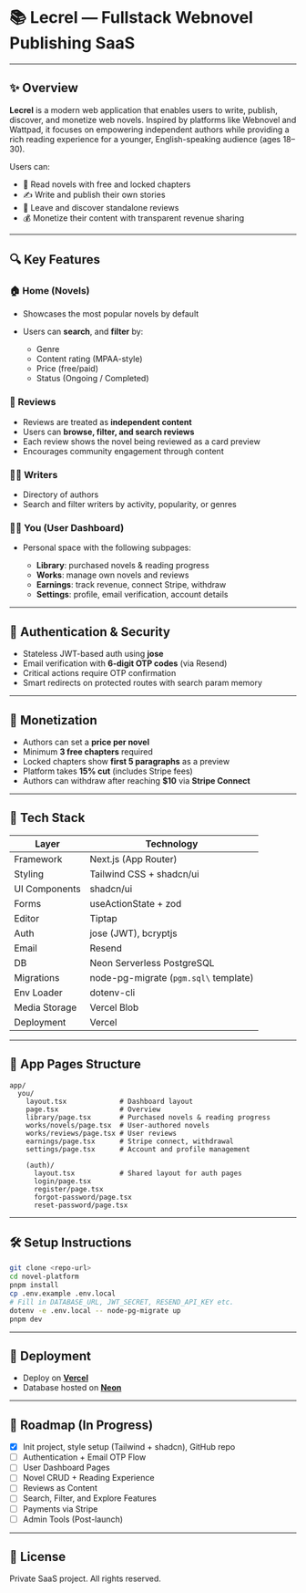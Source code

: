 # 📚 Lecrel — Fullstack Webnovel Publishing SaaS

---

## ✨ Overview

**Lecrel** is a modern web application that enables users to write, publish, discover, and monetize web novels. Inspired by platforms like Webnovel and Wattpad, it focuses on empowering independent authors while providing a rich reading experience for a younger, English-speaking audience (ages 18–30).

Users can:

- 📖 Read novels with free and locked chapters
- ✍️ Write and publish their own stories
- 💬 Leave and discover standalone reviews
- 💰 Monetize their content with transparent revenue sharing

---

## 🔍 Key Features

### 🏠 Home (Novels)

- Showcases the most popular novels by default
- Users can **search**, and **filter** by:

  - Genre
  - Content rating (MPAA-style)
  - Price (free/paid)
  - Status (Ongoing / Completed)

### 📝 Reviews

- Reviews are treated as **independent content**
- Users can **browse, filter, and search reviews**
- Each review shows the novel being reviewed as a card preview
- Encourages community engagement through content

### 🧑‍💻 Writers

- Directory of authors
- Search and filter writers by activity, popularity, or genres

### 🙋‍♂️ You (User Dashboard)

- Personal space with the following subpages:

  - **Library**: purchased novels & reading progress
  - **Works**: manage own novels and reviews
  - **Earnings**: track revenue, connect Stripe, withdraw
  - **Settings**: profile, email verification, account details

---

## 🔐 Authentication & Security

- Stateless JWT-based auth using **jose**
- Email verification with **6-digit OTP codes** (via Resend)
- Critical actions require OTP confirmation
- Smart redirects on protected routes with search param memory

---

## 💸 Monetization

- Authors can set a **price per novel**
- Minimum **3 free chapters** required
- Locked chapters show **first 5 paragraphs** as a preview
- Platform takes **15% cut** (includes Stripe fees)
- Authors can withdraw after reaching **\$10** via **Stripe Connect**

---

## 🧱 Tech Stack

| Layer         | Technology                            |
| ------------- | ------------------------------------- |
| Framework     | Next.js (App Router)                  |
| Styling       | Tailwind CSS + shadcn/ui              |
| UI Components | shadcn/ui                             |
| Forms         | useActionState + zod                  |
| Editor        | Tiptap                                |
| Auth          | jose (JWT), bcryptjs                  |
| Email         | Resend                                |
| DB            | Neon Serverless PostgreSQL            |
| Migrations    | node-pg-migrate (`pgm.sql\` template) |
| Env Loader    | dotenv-cli                            |
| Media Storage | Vercel Blob                           |
| Deployment    | Vercel                                |

---

## 📁 App Pages Structure

```
app/
  you/
    layout.tsx             # Dashboard layout
    page.tsx               # Overview
    library/page.tsx       # Purchased novels & reading progress
    works/novels/page.tsx  # User-authored novels
    works/reviews/page.tsx # User reviews
    earnings/page.tsx      # Stripe connect, withdrawal
    settings/page.tsx      # Account and profile management

    (auth)/
      layout.tsx           # Shared layout for auth pages
      login/page.tsx
      register/page.tsx
      forgot-password/page.tsx
      reset-password/page.tsx
```

---

## 🛠 Setup Instructions

```bash
git clone <repo-url>
cd novel-platform
pnpm install
cp .env.example .env.local
# Fill in DATABASE_URL, JWT_SECRET, RESEND_API_KEY etc.
dotenv -e .env.local -- node-pg-migrate up
pnpm dev
```

---

## 🚀 Deployment

- Deploy on [**Vercel**](https://vercel.com)
- Database hosted on [**Neon**](https://neon.tech)

---

## 📌 Roadmap (In Progress)

- [x] Init project, style setup (Tailwind + shadcn), GitHub repo
- [ ] Authentication + Email OTP Flow
- [ ] User Dashboard Pages
- [ ] Novel CRUD + Reading Experience
- [ ] Reviews as Content
- [ ] Search, Filter, and Explore Features
- [ ] Payments via Stripe
- [ ] Admin Tools (Post-launch)

---

## 📝 License

Private SaaS project. All rights reserved.

